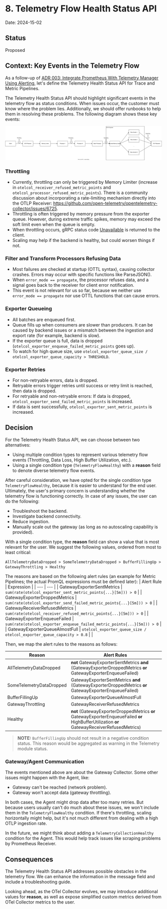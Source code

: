 # 8. Telemetry Flow Health Status API

Date: 2024-15-02

## Status

Proposed

## Context: Key Events in the Telemetry Flow

As a follow-up of [ADR 003: Integrate Prometheus With Telemetry Manager Using Alerting](003-integrate-prometheus-with-telemetry-manager-using-alerting.md), let's define the Telemetry Health Status API for Trace and Metric Pipelines.

The Telemetry Health Status API should highlight significant events in the telemetry flow as status conditions. When issues occur, the customer must know where the problem lies.
Additionally, we should offer runbooks to help them in resolving these problems. The following diagram shows these key events:

![OTel Collector Data Flow](../assets/otel-collector-data-flow.svg "OTel Collector Data Flow")

### Throttling

* Currently, throttling can only be triggered by Memory Limiter (increase in `otelcol_receiver_refused_metric_points` and `otelcol_processor_refused_metric_points`).
There is a community discussion about incorporating a rate-limiting mechanism directly into the OTLP Receiver: https://github.com/open-telemetry/opentelemetry-collector/issues/6725.
* Throttling is often triggered by memory pressure from the exporter queue. However, during extreme traffic spikes, memory may exceed the soft limit even when the queue is empty.
* When throttling occurs, gRPC status code [Unavailable](https://grpc.github.io/grpc/core/md_doc_statuscodes.html) is returned to the client.
* Scaling may help if the backend is healthy, but could worsen things if not.

### Filter and Transform Processors Refusing Data

* Most failures are checked at startup (OTTL syntax), causing collector crashes. Errors may occur with specific functions like ParseJSON().
* When `error_mode == propagate`, the processor refuses data, and a signal goes back to the receiver for client error notification.
* This event is not relevant for us so far, because we neither use `error_mode == propagate` nor use OTTL functions that can cause errors.

### Exporter Queueing

* All batches are enqueued first.
* Queue fills up when consumers are slower than producers. It can be caused by backend issues or a mismatch between the ingestion and export rate (for example, backend is slow).
* If the exporter queue is full, data is dropped (`otelcol_exporter_enqueue_failed_metric_points` goes up).
* To watch for high queue size, use `otelcol_exporter_queue_size / otelcol_exporter_queue_capacity > THRESHOLD`.

### Exporter Retries

* For non-retryable errors, data is dropped.
* Retryable errors trigger retries until success or retry limit is reached, then data is dropped.
* For retryable and non-retryable errors: If data is dropped, `otelcol_exporter_send_failed_metric_points` is increased.
* If data is sent successfully, `otelcol_exporter_sent_metric_points` is increased.

## Decision

For the Telemetry Health Status API, we can choose between two alternatives:

* Using multiple condition types to represent various telemetry flow events (Throttling, Data Loss, High Buffer Utilization, etc.).
* Using a single condition type (`TelemetryFlowHealthy`) with a **reason** field to denote diverse telemetry flow events.

After careful consideration, we have opted for the single condition type `TelemetryFlowHealthy`, because it is easier to understand for the end user.
Ultimately, the user's primary concern is understanding whether the telemetry flow is functioning correctly. In case of any issues, the user can do the following:

* Troubleshoot the backend.
* Investigate backend connectivity.
* Reduce ingestion.
* Manually scale out the gateway (as long as no autoscaling capability is provided).

With a single condition type, the **reason** field can show a value that is most relevant for the user. We suggest the following values, ordered from most to least critical:
```
AllTelemetryDataDropped > SomeTelemetryDataDropped > BufferFillingUp > GatewayThrottling > Healthy
```

The reasons are based on the following alert rules (an example for Metric Pipelines; the actual PromQL expressions must be defined later):
| Alert Rule | Expression |
| --- | --- |
| GatewayExporterSentMetrics    | `sum(rate(otelcol_exporter_sent_metric_points{...}[5m])) > 0`           |
| GatewayExporterDroppedMetrics  | `sum(rate(otelcol_exporter_send_failed_metric_points{...}[5m])) > 0`    |
| GatewayReceiverRefusedMetrics  | `sum(rate(otelcol_receiver_refused_metric_points{...}[5m])) > 0`        |
| GatewayExporterEnqueueFailed   | `sum(rate(otelcol_exporter_enqueue_failed_metric_points{...}[5m])) > 0` |
| GatewayExporterQueueAlmostFull | `otelcol_exporter_queue_size / otelcol_exporter_queue_capacity > 0.8`   |                               |

Then, we map the alert rules to the reasons as follows:

| Reason | Alert Rules |
| --- | --- |
| AllTelemetryDataDropped           | **not** GatewayExporterSentMetrics **and** (GatewayExporterDroppedMetrics **or** GatewayExporterEnqueueFailed) |
| SomeTelemetryDataDropped          | GatewayExporterSentMetrics **and** (GatewayExporterDroppedMetrics **or** GatewayExporterEnqueueFailed)       |
| BufferFillingUp                   | GatewayExporterQueueAlmostFull                                                                           |
| GatewayThrottling                 | GatewayReceiverRefusedMetrics                                                                            |
| Healthy                           | **not** (GatewayExporterDroppedMetrics **or** GatewayExporterEnqueueFailed **or** HighBufferUtilization **or** GatewayReceiverRefusedMetrics) |

> **NOTE:** `BufferFillingUp` should not result in a negative condition status. This reason would be aggregated as warning in the Telemetry module status.
### Gateway/Agent Communication

The events mentioned above are about the Gateway Collector. Some other issues might happen with the Agent, like:
* Gateway can't be reached (network problem).
* Gateway won't accept data (gateway throttling).

In both cases, the Agent might drop data after too many retries. But because users usually can't do much about these issues, we won't include them in the `TelemetryFlowHealthy` condition.
If there's throttling, scaling horizontally might help, but it's not much different from dealing with a high OTLP ingestion rate.

In the future, we might think about adding a `TelemetryCollectionHealthy` condition for the Agent. This would help track issues like scraping problems by Prometheus Receiver.

## Consequences

The Telemetry Health Status API addresses possible obstacles in the telemetry flow. We can enhance the information in the message field and include a troubleshooting guide.

Looking ahead, as the OTel Collector evolves, we may introduce additional values for **reason**, as well as expose simplified custom metrics derived from OTel Collector metrics to the user.

